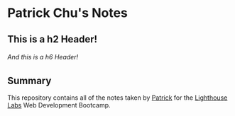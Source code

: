 # Patrick Chu's Notes

## This is a h2 Header!
###### And this is a h6 Header!

## Summary

  This repository contains all of the notes taken by [Patrick](https://github.com/MWPCHU621) for the [Lighthouse Labs](https://lighthouselabs.ca/web-bootcamp) Web Development Bootcamp.

